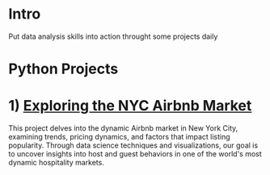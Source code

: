 # Intro
Put data analysis skills into action throught some projects daily 
# Python Projects
# 1) [Exploring the NYC Airbnb Market](https://github.com/3mralaa159/Data-Analysis-Projects/tree/main/Exploring%20the%20NYC%20Airbnb%20Market)
This project delves into the dynamic Airbnb market in New York City, examining trends, pricing dynamics, and factors that impact listing popularity.
Through data science techniques and visualizations, our goal is to uncover insights into host and guest behaviors in one of the world's most dynamic hospitality markets.
  
